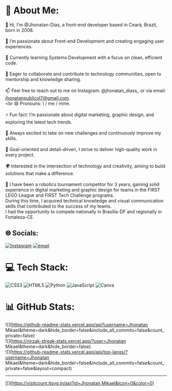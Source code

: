# 💫 About Me:
👋 Hi, I'm @Jhonatan-Dias, a front-end developer based in Ceará, Brazil, born in 2008.<br><br> 👀 I’m passionate about Front-end Development and creating engaging user experiences.<br><br> 🌱 Currently learning Systems Development with a focus on clean, efficient code.<br><br> 💞️ Eager to collaborate and contribute to technology communities, open to mentorship and knowledge sharing.<br><br> 📫 Feel free to reach out to me on Instagram: @jhonatan_diass_ or via email: jhonatanpublicol7@gmail.com.<br><br 
😄 Pronouns: I / me / mine.<br><br> ⚡ Fun fact: I’m passionate about digital marketing, graphic design, and exploring the latest tech trends.<br><br> 🚀 Always excited to take on new challenges and continuously improve my skills.<br><br> 🎯 Goal-oriented and detail-driven, I strive to deliver high-quality work in every project.<br><br> 🌍 Interested in the intersection of technology and creativity, aiming to build solutions that make a difference.<br><br> 🤖 I have been a robotics tournament competitor for 3 years, gaining solid experience in digital marketing and graphic design for teams in the FIRST LEGO League and FIRST Tech Challenge programs. <br>During this time, I acquired technical knowledge and visual communication skills that contributed to the success of my teams. <br>I had the opportunity to compete nationally in Brasília-DF and regionally in Fortaleza-CE.


## 🌐 Socials:
[![Instagram](https://img.shields.io/badge/Instagram-%23E4405F.svg?logo=Instagram&logoColor=white)](https://instagram.com/jhonatan_diass_) [![email](https://img.shields.io/badge/Email-D14836?logo=gmail&logoColor=white)](mailto:jhonatanpublicol7@gmail.com) 

# 💻 Tech Stack:
![CSS3](https://img.shields.io/badge/css3-%231572B6.svg?style=for-the-badge&logo=css3&logoColor=white) ![HTML5](https://img.shields.io/badge/html5-%23E34F26.svg?style=for-the-badge&logo=html5&logoColor=white) ![Python](https://img.shields.io/badge/python-3670A0?style=for-the-badge&logo=python&logoColor=ffdd54) ![JavaScript](https://img.shields.io/badge/javascript-%23323330.svg?style=for-the-badge&logo=javascript&logoColor=%23F7DF1E) ![Canva](https://img.shields.io/badge/Canva-%2300C4CC.svg?style=for-the-badge&logo=Canva&logoColor=white)
# 📊 GitHub Stats:
![](https://github-readme-stats.vercel.app/api?username=Jhonatan Mikael&theme=dark&hide_border=false&include_all_commits=false&count_private=false)<br/>
![](https://nirzak-streak-stats.vercel.app/?user=Jhonatan Mikael&theme=dark&hide_border=false)<br/>
![](https://github-readme-stats.vercel.app/api/top-langs/?username=Jhonatan Mikael&theme=dark&hide_border=false&include_all_commits=false&count_private=false&layout=compact)

---
[![](https://visitcount.itsvg.in/api?id=Jhonatan Mikael&icon=0&color=0)](https://visitcount.itsvg.in)

<!-- Proudly created with GPRM ( https://gprm.itsvg.in ) -->
